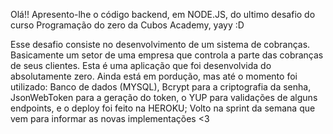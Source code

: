Olá!! Apresento-lhe o código backend, em NODE.JS, do ultimo desafio do curso Programação do zero da Cubos Academy, yayy :D

Esse desafio consiste no desenvolvimento de um sistema de cobranças. Basicamente um setor de uma empresa que controla a parte das cobranças de seus clientes.
Esta é uma aplicação que foi desenvolvida do absolutamente zero.
Ainda está em pordução, mas até o momento foi utilizado: Banco de dados (MYSQL), Bcrypt para a criptografia da senha, JsonWebToken para a geração do token, o YUP para validações de alguns endpoints, e o deploy foi feito na HEROKU;
Volto na sprint da semana que vem para informar as novas implementações <3

